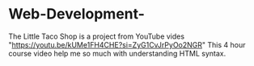 # Web-Development-
The Little Taco Shop is a project from YouTube vides "https://youtu.be/kUMe1FH4CHE?si=ZyG1CvJrPyOo2NGR"
This 4 hour course video help me so much with understanding HTML syntax. 
